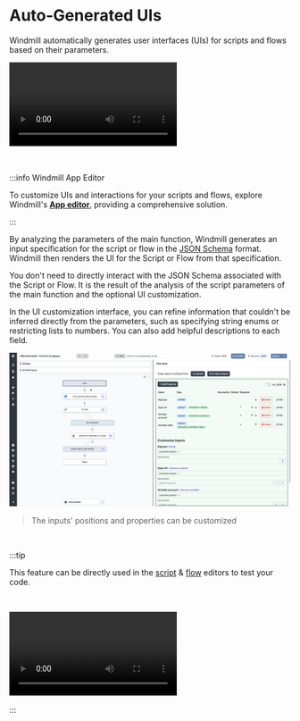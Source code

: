# Auto-Generated UIs

Windmill automatically generates user interfaces (UIs) for scripts and flows based on their parameters.

<video
    className="border-2 rounded-xl object-cover w-full h-full"
    autoPlay
    loop
    controls
    id="main-video"
    src="/videos/auto_generated_uis.mp4"
/>

<br/>

:::info Windmill App Editor

To customize UIs and interactions for your scripts and flows, explore Windmill's **[App editor](../../getting_started/7_apps_quickstart/index.md)**, providing a comprehensive solution.

:::

By analyzing the parameters of the main function, Windmill generates an input specification for the script or flow in the [JSON Schema](../13_json_schema_and_parsing/index.md) format. Windmill then renders the UI for the Script or Flow from that specification.

You don't need to directly interact with the JSON Schema associated with the Script or Flow. It is the result of the analysis of the script parameters of the main function and the optional UI customization.

In the UI customization interface, you can refine information that couldn't be inferred directly from the parameters, such as specifying string enums or restricting lists to numbers. You can also add helpful descriptions to each field.

![Customize inputs](./customize_inputs.png)

> The inputs' positions and properties can be customized

<br/>

:::tip

This feature can be directly used in the [script](../../getting_started/0_scripts_quickstart/index.mdx) & [flow](../../getting_started/6_flows_quickstart/index.md) editors to test your code.

<br/>

<video
    className="border-2 rounded-xl object-cover w-full h-full"
    loop
    controls
    id="main-video"
    src="/videos/ui_from_script_editor.mp4"
/>

:::
